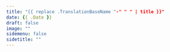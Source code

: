 ```yaml
---
title: "{{ replace .TranslationBaseName "-" " " | title }}"
date: {{ .Date }}
draft: false
image: ""
sidemenu: false
sidetitle: ""
---
```


